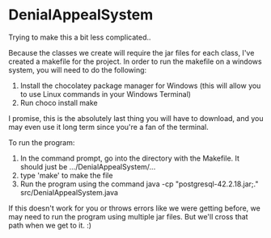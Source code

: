 # DenialAppealSystem
 
Trying to make this a bit less complicated..

Because the classes we create will require the jar files for each class, I've created a makefile for the project.
In order to run the makefile on a windows system, you will need to do the following:

1. Install the chocolatey package manager for Windows (this will allow you to use Linux commands in your Windows Terminal)
2. Run choco install make

I promise, this is the absolutely last thing you will have to download, and you may even use it long term since you're a fan of the terminal.

To run the program:
1. In the command prompt, go into the directory with the Makefile. It should just be .../DenialAppealSystem/...
2. type 'make' to make the file
3. Run the program using the command java -cp "postgresql-42.2.18.jar;." src/DenialAppealSystem.java

If this doesn't work for you or throws errors like we were getting before, we may need to run the program using multiple jar files. But we'll cross that path when we get to it. :)
